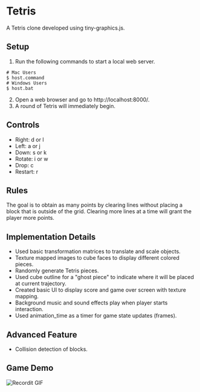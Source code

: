 # Tetris
A Tetris clone developed using tiny-graphics.js.

## Setup
1. Run the following commands to start a local web server.
  ```
  # Mac Users
  $ host.command
  # Windows Users
  $ host.bat
  ```
2. Open a web browser and go to http://localhost:8000/.
3. A round of Tetris will immediately begin.

## Controls
* Right: d or l
* Left: a or j
* Down: s or k
* Rotate: i or w
* Drop: c
* Restart: r

## Rules
The goal is to obtain as many points by clearing lines without placing a block that is outside of the grid.
Clearing more lines at a time will grant the player more points.

## Implementation Details
* Used basic transformation matrices to translate and scale objects.
* Texture mapped images to cube faces to display different colored pieces.
* Randomly generate Tetris pieces.
* Used cube outline for a "ghost piece" to indicate where it will be placed at current trajectory.
* Created basic UI to display score and game over screen with texture mapping.
* Background music and sound effects play when player starts interaction.
* Used animation_time as a timer for game state updates (frames).

## Advanced Feature
* Collision detection of blocks.

## Game Demo
![Recordit GIF](https://s4.gifyu.com/images/gameDemo.gif)